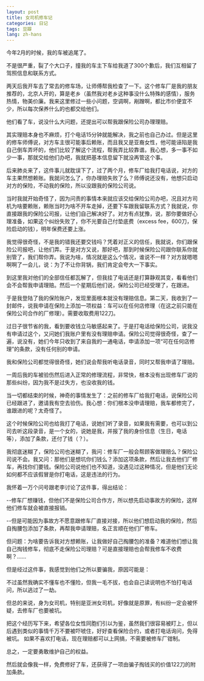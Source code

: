 ```yaml
---
layout: post
title: 女司机修车记
categories: 日记
tags: 豆瓣
lang: zh-hans
---
```

今年2月的时候，我的车被追尾了。

不是很严重，裂了个大口子，撞我的车主下车给我道了300个歉后，我们互相留了驾照信息和联系方式。

两天后我开车去了常去的修车场，让师傅帮我检查了一下。这个修车厂是我的朋友推荐的，北京人开的，算是老乡（虽然我对老乡这种事没什么特殊的感情），服务热情，物美价廉。我来这里修过一些小问题，空调啊，剐蹭啊，都比市价便宜不少，所以每次保养什么的也都交给他们。

他们看了车，说没什么大问题，还提出可以帮我跟保险公司办理理赔。

其实理赔本身也不麻烦，打个电话15分钟就能解决，我之前也自己办过。但是这里的修车师傅说，对方车主很可能事后赖账，而且我又是亚裔女性，他可能诬陷是我自己倒车弄坏的，他们比较了解这个流程，帮我弄比较靠谱。我心想，多一事不如少一事，那就交给他们办吧，我就把基本信息留下就没再管这个事。

后来肺炎来了，这件事儿就耽误下了，过了两个月，修车厂给我打电话说，对方的车主果然想赖账。我就问怎么了，你办理赔失败了么？师傅说还没有，他想只启动对方的保险，不动我的保险，所以没跟我的保险公司说。

当时我就开始奇怪了，因为问责的事情本来就应该交给保险公司办吧，况且对方司机为啥要赖账，赖账当时为啥不开车走掉，还要下车跟我留联系方式？我就说，你直接跟我的保险公司报，让他们自己解决好了。对方有点犹豫，说，那你要做好心理准备，如果这个纠纷失败了，你不光要自己付垫底费（excess fee，600刀，保险启动的钱），明年保费还要上涨。

我觉得很奇怪，不是我的错我还要交钱吗？凭着对正义的信任，我就说，你们跟保险公司报吧，让他们弄。于是对方又说，那好吧，那到时候保险公司跟你联系你就别管了，我们帮你弄。我说为啥，情况就是这么个情况，谁说不一样？对方就嗯嗯啊啊了一会儿，说：为了不让你背锅，我们肯定会夸大一下事实。

到这里我对他们的全部信任都瓦解了，但我挂了电话还是打算静观其变，看看他们会不会帮我申请理赔。然后一个星期后他们说，保险公司已经受理了，在跟进。

于是我登陆了我的保险账户，发现里面根本就没有理赔信息。第二天，我收到了一封邮件，说我申请在保险上添加一项权益：车可以在任何店修理（在这之前只能在保险公司合作的厂修理）。需要收取费用122刀。

过日子很节省的我，看到要收钱立马敏感起来了。于是打电话给保险公司，说我没有申请过这个，又问她们我账户里有没有理赔申请。保险公司觉得很奇怪，查了一遍，说没有，她们今年只收到了来自我的一通电话，申请添加一项“可在任何店修理”的条款，没有任何别的申请。

我和保险公司都觉得很奇怪，她们说会帮我听电话录音，同时又帮我申请了理赔。

一周后我的车被验伤然后进入正常的修理流程，非常快，根本没有出现修车厂说的那些纠纷，因为我不是过失方，也没收我的钱。

当一切都结束的时候，神奇的事情发生了：之前的修车厂给我打电话，说保险公司已经跟进了，邀请我有空去验伤。我心想：你们根本没申请理赔，我车都修完了，谁跟进的呢？太奇怪了。

这个时候保险公司也给我打了电话，说她们听了录音，如果我有需要，也可以到公司去听这段录音，是一个女的，说她是我，并报了我的身份信息（生日，电话等），添加了条款，还付了钱（？）。

我彻底迷糊了，保险公司也迷糊了，我问：修车厂一般会帮顾客做理赔么？保险公司说不会。我又问：那他们是想坑你们钱么？添加这项条款，然后让我去他们厂修车，再找你们要钱。保险公司说他们也不知道，没遇见过这种情况，但是他们无论如何都不应该假冒是你打电话，这是违法的行为。

我怀着一万个问号跟老李讨论了这件事，得出结论：

--修车厂想赚钱，但他们不是保险公司合作方，所以想先启动事故方的保险，这样他们修车就会被直接报销。

--但是可能因为事故方不愿意跟修车厂直接对接，所以他们想启动我的保险，然后自掏腰包添加了条款，再帮我申请理赔，名正言顺在他们厂修车。

但问题：为啥要告诉我对方想赖账，让我做好自己掏腰包的准备？难道他们想让我自己掏钱修车，彻底不走保险公司理赔？可是直接理赔也会帮我修车不收费啊？……

但是经过这件事，我感觉到他们之所以要骗我，原因可能是：

不过虽然我确实不懂车也不懂险，但我一毛不拔，也会自己读说明也不怕打电话问，所以逃过了一劫。

但总的来说，身为女司机，特别是亚洲女司机，好像就是原罪，有纠纷一定会被怀疑，去修车厂也要被坑。

把这个经历写下来，希望各位女性同胞们引以为鉴，虽然我们很容易被盯上，但以后遇到类似的事情千万不要被吓唬住，好好查看保险合约，或者打电话询问，免得被坑。 如果不喜欢打电话，现在理赔都可以上网搞，不需要被修车厂钳制。

总之，一定要勇敢维护自己的权益。

然后就会像我一样，免费修好了车，还获得了一项由骗子掏钱买的价值122刀的附加条款。

